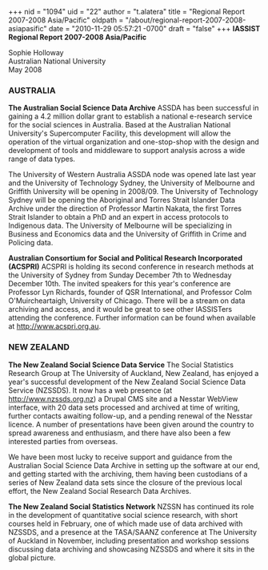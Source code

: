 +++
nid = "1094"
uid = "22"
author = "t.alatera"
title = "Regional Report 2007-2008 Asia/Pacific"
oldpath = "/about/regional-report-2007-2008-asiapasific"
date = "2010-11-29 05:57:21 -0700"
draft = "false"
+++
**IASSIST Regional Report 2007-2008
Asia/Pacific**

Sophie Holloway<br />
Australian National University<br />
May 2008

### AUSTRALIA

**The Australian Social Science Data Archive**
ASSDA has been successful in gaining a 4.2 million dollar grant to
establish a national e-research service for the social sciences in
Australia. Based at the Australian National University's Supercomputer
Facility, this development will allow the operation of the virtual
organization and one-stop-shop with the design and development of tools
and middleware to support analysis across a wide range of data types.

The University of Western Australia ASSDA node was opened late last year
and the University of Technology Sydney, the University of Melbourne and
Griffith University will be opening in 2008/09. The University of
Technology Sydney will be opening the Aboriginal and Torres Strait
Islander Data Archive under the direction of Professor Martin Nakata,
the first Torres Strait Islander to obtain a PhD and an expert in access
protocols to Indigenous data. The University of Melbourne will be
specializing in Business and Economics data and the University of
Griffith in Crime and Policing data.

**Australian Consortium for Social and Political Research Incorporated
(ACSPRI)**
ACSPRI is holding its second conference in research methods at the
University of Sydney from Sunday December 7th to Wednesday December
10th. The invited speakers for this year's conference are Professor Lyn
Richards, founder of QSR International, and Professor Colm
O'Muircheartaigh, University of Chicago. There will be a stream on data
archiving and access, and it would be great to see other IASSISTers
attending the conference. Further information can be found when
available at <http://www.acspri.org.au>.

### NEW ZEALAND

**The New Zealand Social Science Data Service**
The Social Statistics Research Group at The University of Auckland, New
Zealand, has enjoyed a year's successful development of the New Zealand
Social Science Data Service (NZSSDS). It now has a web presence (at
<http://www.nzssds.org.nz>) a Drupal CMS site and a Nesstar WebView
interface, with 20 data sets processed and archived at time of writing,
further contacts awaiting follow-up, and a pending renewal of the
Nesstar licence. A number of presentations have been given around the
country to spread awareness and enthusiasm, and there have also been a
few interested parties from overseas.

We have been most lucky to receive support and guidance from the
Australian Social Science Data Archive in setting up the software at our
end, and getting started with the archiving, them having been custodians
of a series of New Zealand data sets since the closure of the previous
local effort, the New Zealand Social Research Data Archives.

**The New Zealand Social Statistics Network**
NZSSN has continued its role in the development of quantitative social
science research, with short courses held in February, one of which made
use of data archived with NZSSDS, and a presence at the TASA/SAANZ
conference at The University of Auckland in November, including
presentation and workshop sessions discussing data archiving and
showcasing NZSSDS and where it sits in the global picture.
